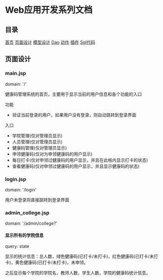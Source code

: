 # Web应用开发系列文档

## 目录

[首页](../README.md)
[页面设计](./pages.md)
[模型设计](./models.md)
[Dao](./dao.md)
[动作](./action.md)
[插件](./addin.md)
[Sql代码](./sqls.md)

## 页面设计

### main.jsp

domain: '/'

健康码管理系统的首页，主要用于显示当前的用户信息和各个功能的入口

功能
- 验证当前登录的用户，如果用户没有登录，则自动跳转到登录界面

入口
- 学院管理(仅对管理员显示)
- 人员管理(仅对管理员显示)
- 健康码管理(仅对管理员显示)
- 申领健康码(仅对为申领健康码的用户显示)
- 每日打卡(仅对申领过健康码的用户显示，并且在此格内显示打卡的状态)
- 查看健康码(仅对申领过健康码的用户显示，并且显示健康码的状态)

### login.jsp

domain: '/login'

用户未登录将直接跳转到登录界面

### admin_college.jsp

domain: '/admin/college?'

#### 显示所有的学院信息

query: state

显示的统计信息：总人数，绿色健康码(已打卡/未打卡)，红色健康码(已打卡/未打卡)，黄色健康码(已打卡/未打卡)，未申领。

之后显示每个学院的学院名，教师人数，学生人数，学院的健康码统计信息。
